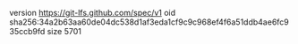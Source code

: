 version https://git-lfs.github.com/spec/v1
oid sha256:34a2b63aa60de04dc538d1af3eda1cf9c9c968ef4f6a51ddb4ae6fc935ccb9fd
size 5701
